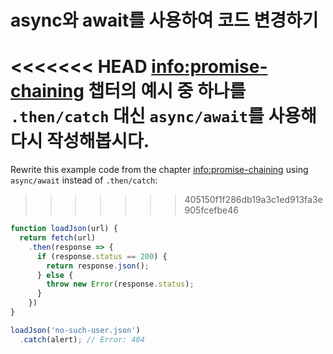 
# async와 await를 사용하여 코드 변경하기

<<<<<<< HEAD
<info:promise-chaining> 챕터의 예시 중 하나를 `.then/catch` 대신 `async/await`를 사용해 다시 작성해봅시다.
=======
Rewrite this example code from the chapter <info:promise-chaining> using `async/await` instead of `.then/catch`:
>>>>>>> 405150f1f286db19a3c1ed913fa3e905fcefbe46

```js run
function loadJson(url) {
  return fetch(url)
    .then(response => {
      if (response.status == 200) {
        return response.json();
      } else {
        throw new Error(response.status);
      }
    })
}

loadJson('no-such-user.json')
  .catch(alert); // Error: 404
```
